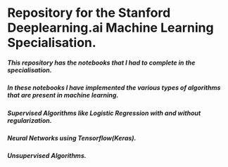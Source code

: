 # Repository for the Stanford Deeplearning.ai Machine Learning Specialisation.

##### This repository has the notebooks that I had to complete in the specialisation.

##### In these notebooks I have implemented the various types of algorithms that are present in machine learning.
##### Supervised Algorithms like Logistic Regression with and without regularization.
##### Neural Networks using Tensorflow(Keras).
##### Unsupervised Algorithms.
